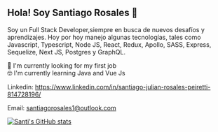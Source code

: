 ## Hola! Soy Santiago Rosales 👋

Soy un Full Stack  Developer,siempre en busca de nuevos desafíos y aprendizajes. Hoy por hoy manejo algunas tecnologías, tales como Javascript, Typescript, Node JS, React, Redux, Apollo, SASS, Express, Sequelize, Next JS, Postgres y  GraphQL.

🌱 I'm  currently looking for my first job  
🤓 I'm currently learning Java and Vue Js


Linkedin: https://www.linkedin.com/in/santiago-julian-rosales-peiretti-814728196/

Email: santiagorosales1@outlook.com

[![Santi's GitHub stats](https://github-readme-stats.vercel.app/api?username=santiago1934&count_private=true)](https://github.com/anuraghazra/github-readme-stats)



